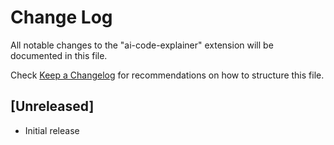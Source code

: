 # Change Log

All notable changes to the "ai-code-explainer" extension will be documented in this file.

Check [Keep a Changelog](http://keepachangelog.com/) for recommendations on how to structure this file.

## [Unreleased]

- Initial release